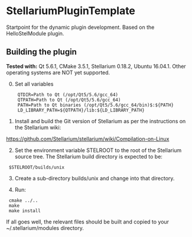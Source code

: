 # StellariumPluginTemplate 

Startpoint for the dynamic plugin development. Based on the HelloStelModule plugin. 

## Building the plugin

**Tested with:** Qt 5.6.1, CMake 3.5.1, Stellarium 0.18.2, Ubuntu 16.04.1. 
Other operating systems are NOT yet supported.

0. Set all variables
   ```    
    QTDIR=Path to Qt (/opt/Qt5/5.6/gcc_64)
    QTPATH=Path to Qt (/opt/Qt5/5.6/gcc_64)
    PATH=Path to Qt binaries (/opt/Qt5/5.6/gcc_64/bin)$:${PATH}
    LD_LIBRARY_PATH=${QTPATH}/lib:${LD_LIBRARY_PATH}
   ```

1.  Install and build the Git version of Stellarium as per the 
instructions on the Stellarium wiki:

  https://github.com/Stellarium/stellarium/wiki/Compilation-on-Linux

2.  Set the environment variable STELROOT to the root of the Stellarium
source tree.  The Stellarium build directory is expected to be:

   ```
    $STELROOT/builds/unix 
   ```

3.  Create a sub-directory builds/unix and change into that directory. 

4.  Run:

   ```
    cmake ../.. 
    make
    make install
   ```
   
If all goes well, the relevant files should be built and copied to your 
~/.stellarium/modules directory.



